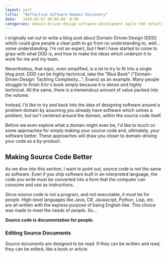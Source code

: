 ```yaml
---
layout: post
title:  "Reflective Software Domain Discovery"
date:   2020-02-07 00:00:00 -8:00
categories: domain-driven-design software-development agile tdd refactoring
---
```


I originally set out to write a blog post about Domain-Driven Design (DDD) which could give people a clear path to go from no understanding to, well... some understanding. I'm not an expert, but I feel I have started to come to grips with what DDD is, and how to make the ideas which underpin it to work for me and my team.

Nevertheless, that topic, even simplified, is a lot to try to fit into a single blog post.  DDD can be highly technical, take the "Blue Book" ("Domain-Driven Design: Tackling Complexity...", Evans) as an example. Many people struggle to finish Eric's book simply because it is dense and highly technical. All the same, there is a tremendous amount of value packed into the volume.

Instead, I'd like to try and back into the idea of designing software around a problem domain by assuming you already have software which solves a problem, but isn't centered around the domain, within the source code itself.

Before we even explore what a domain might even be, I'd like to touch on some approaches for simply making your source code and, ultimately, your software better. These approaches will draw you closer to domain-driving your code as a by-product.

## Making Source Code Better ##

As we dive into this section, I want to point out, source code is not the same as software. Even if you ship software built in an interpreted language, the code you write must be converted into a form that the computer can consume and use as instructions.

Since source code is not a program, and not executable, it must be for people. High-level languages like Java, C#, Javascript, Python, Lisp, etc. are all written with the express purpose of being English-like. This choice was made to meet the needs of people. So...

**Source code is documentation for people.**

### Editing Source Documents ###

Source documents are designed to be read. If they can be written and read, they can be edited, like a book or article.
